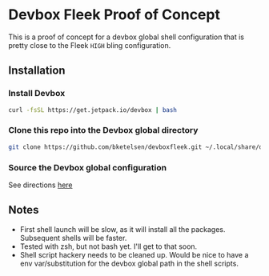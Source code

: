 # Devbox Fleek Proof of Concept

This is a proof of concept for a devbox global shell configuration that is pretty close to the Fleek `HIGH` bling configuration.

## Installation

### Install Devbox

```bash
curl -fsSL https://get.jetpack.io/devbox | bash
```

### Clone this repo into the Devbox global directory

```bash
git clone https://github.com/bketelsen/devboxfleek.git ~/.local/share/devbox/global/default
```

### Source the Devbox global configuration

See directions [here][def]

[def]: https://www.jetpack.io/devbox/docs/devbox_global/#add-global-packages-to-your-current-host-shell

## Notes

- First shell launch will be slow, as it will install all the packages.  Subsequent shells will be faster.
- Tested with zsh, but not bash yet.  I'll get to that soon.
- Shell script hackery needs to be cleaned up. Would be nice to have a env var/substitution for the devbox global path in the shell scripts.
